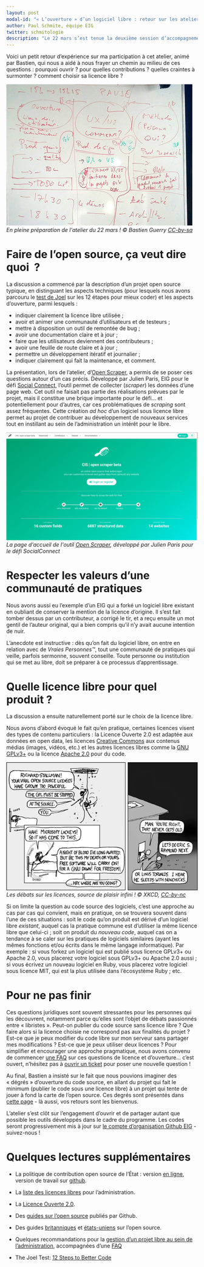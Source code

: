 ```yaml
---
layout: post
modal-id: "« L’ouverture » d’un logiciel libre : retour sur les ateliers du 22 mars (1/3)"
author: Paul Schmite, équipe EIG
twitter: schmitologie
description: "Le 22 mars s’est tenue la deuxième session d’accompagnement des EIG.  Elle était organisée autour de trois ateliers : l’un sur les questions à se poser pour définir son produit ; l’autre sur la façon d’impliquer les utilisateurs dans sa conception ; le dernier sur l’ouverture du code source &#x2013; l’un des enjeux majeurs du programme EIG étant de permettre le développement, au sein de l’administration, de logiciels libres, ouverts aux contributions extérieures."
---
```

Voici un petit retour d’expérience sur ma participation à cet atelier,
animé par Bastien, qui nous a aidé à nous frayer un chemin au milieu
de ces questions : pourquoi ouvrir ?  pour quelles contributions ?
quelles craintes à surmonter ?  comment choisir sa licence libre ?

![Le paperboard de préparation de l'atelier du 22 mars.](/img/eig-atelier-utilisateurs.jpg)
_En pleine préparation de l'atelier du 22 mars ! © Bastien Guerry [CC-by-sa](https://creativecommons.org/licenses/by-sa/3.0/)_

# Faire de l’open source, ça veut dire quoi  ?

La discussion a commencé par la description d’un projet open source
typique, en distinguant les aspects techniques (pour lesquels nous
avons parcouru le [test de Joel](https://www.joelonsoftware.com/2000/08/09/the-joel-test-12-steps-to-better-code) sur les 12 étapes pour mieux coder) et
les aspects d’ouverture, parmi lesquels :

-   indiquer clairement la licence libre utilisée ;
-   avoir et animer une communauté d’utilisateurs et de testeurs ;
-   mettre à disposition un outil de remontée de bug ;
-   avoir une documentation claire et à jour ;
-   faire que les utilisateurs deviennent des contributeurs ;
-   avoir une feuille de route claire et à jour ;
-   permettre un développement itératif et journalier ;
-   indiquer clairement qui fait la maintenance, et comment.

La présentation, lors de l’atelier, d’[Open Scraper](https://github.com/entrepreneur-interet-general/OpenScraper), a permis de se
poser ces questions autour d’un cas précis.  Développé par Julien
Paris, EIG pour le défi [Social Connect](https://entrepreneur-interet-general.etalab.gouv.fr/defi/2017/09/26/socialconnect/), l’outil permet de collecter
(*scraper*) les données d’une page web.  Cet outil ne faisait pas partie
des réalisations prévues par le projet, mais il constitue une brique
importante pour le défi&#x2026; et potentiellement pour d’autres, car ces
problématiques de *scraping* sont assez fréquentes.  Cette création *ad
hoc* d’un logiciel sous licence libre permet au projet de contribuer au
développement de nouveaux services tout en instillant au sein de
l’administration un intérêt pour le libre.

![La page d'accueil de l'outil Open Scraper, développé par Julien Paris pour le défi SocialConnect](/img/openscraper.jpg)
_La page d'accueil de l'outil [Open Scraper](http://www.cis-openscraper.com/), développé par Julien Paris pour le défi SocialConnect_

# Respecter les valeurs d’une communauté de pratiques

Nous avons aussi eu l’exemple d’un EIG qui a forké un logiciel libre
existant en oubliant de conserver la mention de la licence d’origine.
Il s’est fait tomber dessus par un contributeur, a corrigé le tir, et
a reçu ensuite un mot gentil de l’auteur original, qui a bien compris
qu’il n’y avait aucune intention de nuir.

L’anecdote est instructive : dès qu’on fait du logiciel libre, on
entre en relation avec de *Vraies Personnes™*, tout une communauté de
pratiques qui veille, parfois sermonne, souvent conseille.  Toute
personne ou institution qui se met au libre, doit se préparer à ce
processus d’apprentissage.

# Quelle licence libre pour quel produit ?

La discussion a ensuite naturellement porté sur le choix de la licence
libre.

Nous avons d’abord évoqué le fait qu’en pratique, certaines licences
visent des types de contenu particuliers : la Licence Ouverte 2.0 est
adaptée aux données en open data, les licences [Creative Commons](https://creativecommons.org/) aux
contenus médias (images, vidéos, etc.) et les autres licences libres
comme la [GNU GPLv3+](https://www.gnu.org/licenses/gpl-3.0.fr.html) ou la licence [Apache 2.0](https://www.apache.org/licenses/LICENSE-2.0) pour du code.

![Les débats sur les licences, source de plaisir infini !](/img/xkcd-open-source.jpg)
_Les débats sur les licences, source de plaisir infini ! © XKCD, [CC-by-nc](https://www.xkcd.com/license.html)_

Si on limite la question au code source des logiciels, c’est une
approche au cas par cas qui convient, mais en pratique, on se trouvera
souvent dans l’une de ces situations : soit le code qu’on produit est
dérivé d’un logiciel libre *existant*, auquel cas la pratique commune
est d’utiliser la même licence libre que celui-ci ; soit on produit du
*nouveau code*, auquel cas on a tendance à se caler sur les pratiques de
logiciels similaires (ayant les mêmes fonctions et/ou écrits dans le
même langage informatique).  Par exemple : si vous forkez un logiciel
qui est publié sous licence GPLv3+ ou Apache 2.0, vous placerez votre
logiciel sous GPLv3+ ou Apache 2.0 aussi ; si vous écrivez un nouveau
logiciel en Ruby, vous placerez votre logiciel sous licence MIT, qui
est la plus utilisée dans l’écosystème Ruby ; etc.


# Pour ne pas finir

Ces questions juridiques sont souvent stressantes pour les personnes
qui les découvrent, notamment parce qu’elles sont l’objet de débats
passionnés entre « libristes ».  Peut-on publier du code source sans
licence libre ?  Que faire alors si la licence choisie ne correspond
pas aux finalités du projet ?  Est-ce que je peux modifier du code
libre sur mon serveur sans partager mes modifications ?  Est-ce que je
peux utiliser deux licences ?  Pour simplifier et encourager une
approche pragmatique, nous avons convenu de commencer [une FAQ](https://github.com/entrepreneur-interet-general/eig-link/blob/master/ouverture-faq.org) sur ces
questions de licence et d’ouverture&#x2026; c’est ouvert, n’hésitez pas à
[ouvrir un ticket](https://github.com/entrepreneur-interet-general/eig-link/issues/new) pour poser une nouvelle question !

Au final, Bastien a insisté sur le fait que nous pouvions imaginer des
« dégrés » d’ouverture du code source, en allant du projet qui fait le
minimum (publier le code sous une licence libre) à un projet qui tente
de jouer à fond la carte de l’open source.  Ces degrés sont présentés
dans [cette page](https://github.com/entrepreneur-interet-general/eig-link/blob/master/ouverture.org#des-degr%25C3%25A9s-douverture-des-projets-libres) - là aussi, vos retours sont les bienvenus.

L’atelier s’est clôt sur l’engagement d’ouvrir et de partager autant
que possible les outils développés dans le cadre du programme.  Les
codes seront progressivement mis à jour sur [le compte d’organisation
Github EIG](https://github.com/entrepreneur-interet-general/) - suivez-nous !


# Quelques lectures supplémentaires

-   La politique de contribution open source de l’État : version [en
    ligne](https://disic.github.io/politique-de-contribution-open-source/), version de travail sur [github](https://github.com/DISIC/politique-de-contribution-open-source).

-   La [liste des licences libres](https://www.data.gouv.fr/fr/licences) pour l’administration.

-   La [Licence Ouverte 2.0](https://www.etalab.gouv.fr/licence-ouverte-open-licence).

-   Des [guides sur l’open source](https://opensource.guide) publiés par Github.

-   Des guides [britanniques](https://www.gov.uk/government/publications/open-source-guidance) et [états-uniens](https://open-source-guide.18f.gov/) sur l’open source.

-   Quelques recommandations pour la [gestion d’un projet libre au sein
    de l’administration](https://github.com/entrepreneur-interet-general/eig-link/blob/master/ouverture.org), accompagnées d’une [FAQ](https://github.com/entrepreneur-interet-general/eig-link/blob/master/ouverture-faq.org)

-   The Joel Test: [12 Steps to Better Code](https://www.joelonsoftware.com/2000/08/09/the-joel-test-12-steps-to-better-code/)

